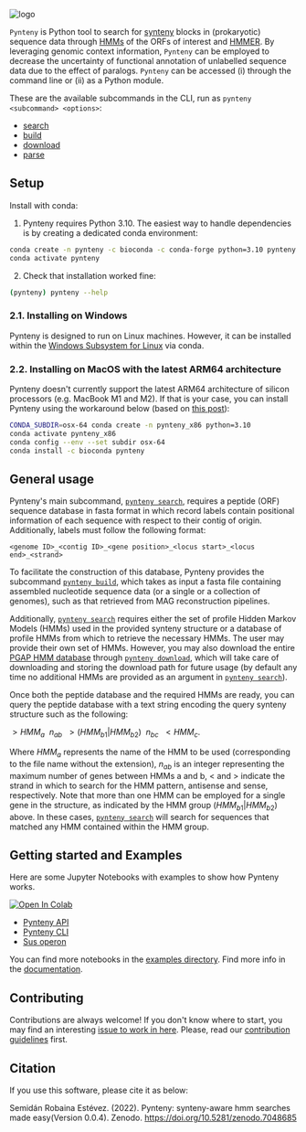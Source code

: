 ![logo](https://user-images.githubusercontent.com/21340147/191948930-3ee11b4e-4b13-4365-b14a-2b709c76a49f.png)

`Pynteny` is Python tool to search for [synteny](https://en.wikipedia.org/wiki/Synteny) blocks in (prokaryotic) sequence data through [HMMs](https://www.bioinformatics.org/wiki/Hidden_Markov_Model) of the ORFs of interest and [HMMER](http://hmmer.janelia.org/). By leveraging genomic context information, `Pynteny` can be employed to decrease the uncertainty of functional annotation of unlabelled sequence data due to the effect of paralogs. `Pynteny` can be accessed (i) through the command line or (ii) as a Python module.

These are the available subcommands in the CLI, run as ```pynteny <subcommand> <options>```:

- [search](subcommands/search.md)
- [build](subcommands/build.md)
- [download](subcommands/download.md)
- [parse](subcommands/parse.md)

## Setup

Install with conda:

1. Pynteny requires Python 3.10. The easiest way to handle dependencies is by creating a dedicated conda environment:

```bash
conda create -n pynteny -c bioconda -c conda-forge python=3.10 pynteny
conda activate pynteny
```

2. Check that installation worked fine:

```bash
(pynteny) pynteny --help
```
### 2.1. Installing on Windows

Pynteny is designed to run on Linux machines. However, it can be installed within the [Windows Subsystem for Linux](https://learn.microsoft.com/en-us/windows/wsl/install) via conda.

### 2.2. Installing on MacOS with the latest ARM64 architecture

Pynteny doesn't currently support the latest ARM64 architecture of silicon processors (e.g. MacBook M1 and M2). If that is your case, you can install Pynteny using the workaround below (based on [this post](https://towardsdatascience.com/how-to-manage-conda-environments-on-an-apple-silicon-m1-mac-1e29cb3bad12)):

```bash
CONDA_SUBDIR=osx-64 conda create -n pynteny_x86 python=3.10
conda activate pynteny_x86
conda config --env --set subdir osx-64
conda install -c bioconda pynteny
```

## General usage

Pynteny's main subcommand, [`pynteny search`](subcommands/search.md), requires a peptide (ORF) sequence database in fasta format in which record labels contain positional information of each sequence with respect to their contig of origin. Additionally, labels must follow the following format:

```
<genome ID>_<contig ID>_<gene position>_<locus start>_<locus end>_<strand>
```

To facilitate the construction of this database, Pynteny provides the subcommand [`pynteny build`](subcommands/build.md), which takes as input a fasta file containing assembled nucleotide sequence data (or a single or a collection of genomes), such as that retrieved from MAG reconstruction pipelines.

Additionally, [`pynteny search`](subcommands/search.md) requires either the set of profile Hidden Markov Models (HMMs) used in the provided synteny structure or a database of profile HMMs from which to retrieve the necessary HMMs. The user may provide their own set of HMMs. However, you may also download the entire [PGAP HMM database](https://academic.oup.com/nar/article/49/D1/D1020/6018440) through [`pynteny download`](subcommands/download.md), which will take care of downloading and storing the download path for future usage (by default any time no additional HMMs are provided as an argument in [`pynteny search`](subcommands/search.md)).

Once both the peptide database and the required HMMs are ready, you can query the peptide database with a text string encoding the query synteny structure such as the following:

$>HMM_a \:\: n_{ab} \:\: > (HMM_{b1} | HMM_{b2}) \:\: n_{bc} \:\: < HMM_c.$

Where $HMM_a$ represents the name of the HMM to be used (corresponding to the file name without the extension), $n_{ab}$ is an integer representing the maximum number of genes between HMMs a and b, < and > indicate the strand in which to search for the HMM pattern, antisense and sense, respectively. Note that more than one HMM can be employed for a single gene in the structure, as indicated by the HMM group $(HMM_{b1} | HMM_{b2})$ above. In these cases, [`pynteny search`](subcommands/search.md) will search for sequences that matched any HMM contained within the HMM group.

## Getting started and Examples

Here are some Jupyter Notebooks with examples to show how Pynteny works.

<a href="https://colab.research.google.com/github/Robaina/Pynteny/blob/main/docs/examples/example_api_colab.ipynb" target="_blank"><img src="https://colab.research.google.com/assets/colab-badge.svg" alt="Open In Colab"/></a>
* [Pynteny API](https://robaina.github.io/Pynteny/examples/example_api/)
* [Pynteny CLI](https://robaina.github.io/Pynteny/examples/example_cli/)
* [Sus operon](https://robaina.github.io/Pynteny/examples/example_sus/)

You can find more notebooks in the [examples directory](docs/examples/). Find more info in the [documentation](https://robaina.github.io/Pynteny/).

## Contributing

Contributions are always welcome! If you don't know where to start, you may find an interesting [issue to work in here](https://github.com/Robaina/Pynteny/issues). Please, read our [contribution guidelines](https://github.com/Robaina/Pynteny/blob/main/CONTRIBUTING.md) first.

## Citation

If you use this software, please cite it as below:

Semidán Robaina Estévez. (2022). Pynteny: synteny-aware hmm searches made easy(Version 0.0.4). Zenodo. https://doi.org/10.5281/zenodo.7048685